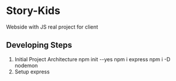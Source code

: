 # Story-Kids
Webside with JS real project for client

## Developing Steps
 1. Initial Project Architecture
  npm init  --yes
  npm i express
  npm i -D nodemon
2. Setup express